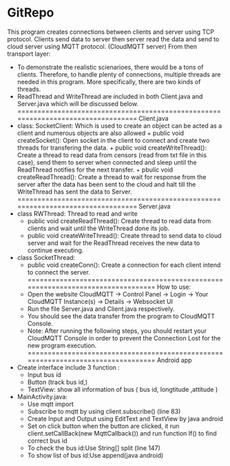 # GitRepo
This program creates connections between clients and server using TCP protocol. Clients send data to server then server read the data and send to cloud server using MQTT protocol. (CloudMQTT server)
From then transport layer:
- To demonstrate the realistic scienarioes, there would be a tons of clients. Therefore, to handle plenty of connections, multiple threads are needed in this program. More specifically, there are two kinds of threads.
- ReadThread and WriteThread are included in both Client.java and Server.java which will be discussed below.
=================================================================================
Client.java
- class: SocketClient: Which is used to create an object can be acted as a client and numerous objects are also allowed
	 		+ public void createSocket(): Open socket in the client to connect and create two threads for transfering the data.
	 		+ public void createWriteThread(): Create a thread to read data from censors (read from txt file in this case), send them to server when connected and sleep until the ReadThread notifies for the next transfer.
			+ pbulic void createReadThread(): Create a thread to wait for response from the server after the data has been sent to the cloud and halt till the WriteThread has sent the data to Server.
=================================================================================
Server.java
- class RWThread: Thread to read and write
	+ public void createReadThread(): Create thread to read data from clients and wait until the WriteThread done its job.
	+ public void createWriteThread(): Create thread to send data to cloud server and wait for the ReadThread receives the new data to continue executing.
- class SocketThread:
	+ public void createConn(): Create a connection for each client intend to connect the server.
=================================================================================
How to use:
  - Open the website CloudMQTT -> Control Panel -> Login -> Your CloudMQTT Instance(s) -> Details -> Websocket UI
  - Run the file Server.java and Client.java respectively.
  - You should see the data transfer from the program to CloudMQTT Console.
  - Note: After running the following steps, you should restart your CloudMQTT Console in order to prevent the Connection Lost for the new program execution. 
=================================================================================
Android app
- Create interface include 3 function :
	+ Input bus id
	+ Button (track bus id,)
	+ TextView: show all information of bus ( bus id, longtitude ,attitude )
- MainActivity.java:
	+ Use mqtt import
	+ Subscribe to mqtt by using client.subscribe() (line 83)
	+ Create Input and Output using EditText and TextView by java android 
	+ Set on click button when the button are clicked, it run client.setCallBack(new MqttCallback()) and run function If() to find correct bus id  
	+ To check the bus id:Use String[] split (line 147) 
	+ To show list of bus id:Use append(java android) 
